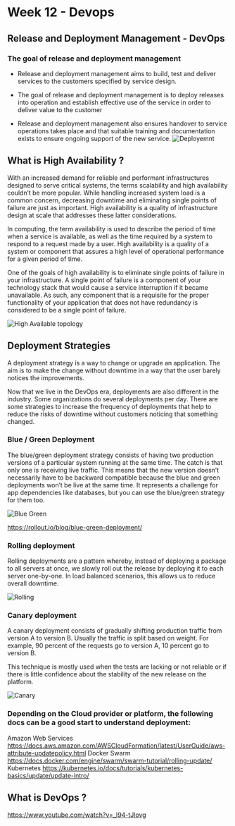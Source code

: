 # Week 12 - Devops

## Release and Deployment Management - DevOps

### The goal of release and deployment management

- Release and deployment management aims to build, test and deliver services to the customers specified by service
design.

- The goal of release and deployment management is to deploy releases into operation and establish effective use of
the service in order to deliver value to the customer

- Release and deployment management also ensures handover to service operations takes place and that suitable
training and documentation exists to ensure ongoing support of the new service.
![Deployemnt](http://www.datacenterjournal.com/wp-content/uploads/2018/04/plutoradevops.jpg  "Deployemnt")


## What is High Availability ? 

With an increased demand for reliable and performant infrastructures designed to serve critical systems, the terms scalability and high availability couldn’t be more popular. While handling increased system load is a common concern, decreasing downtime and eliminating single points of failure are just as important. High availability is a quality of infrastructure design at scale that addresses these latter considerations.

In computing, the term availability is used to describe the period of time when a service is available, as well as the time required by a system to respond to a request made by a user. High availability is a quality of a system or component that assures a high level of operational performance for a given period of time.

One of the goals of high availability is to eliminate single points of failure in your infrastructure. A single point of failure is a component of your technology stack that would cause a service interruption if it became unavailable. As such, any component that is a requisite for the proper functionality of your application that does not have redundancy is considered to be a single point of failure.

![High Available topology](https://assets.digitalocean.com/articles/high_availability/ha-diagram-animated.gif "High Available topology")


## Deployment Strategies 

A deployment strategy is a way to change or upgrade an application. The aim is to make the change without downtime in a way that the user barely notices the improvements.

Now that we live in the DevOps era, deployments are also different in the industry. Some organizations do several deployments per day. There are some strategies to increase the frequency of deployments that help to reduce the risks of downtime without customers noticing that something changed.

### Blue / Green Deployment 

The blue/green deployment strategy consists of having two production versions of a particular system running at the same time. The catch is that only one is receiving live traffic. This means that the new version doesn’t necessarily have to be backward compatible because the blue and green deployments won’t be live at the same time. It represents a challenge for app dependencies like databases, but you can use the blue/green strategy for them too.

![Blue Green](https://storage.googleapis.com/cdn.thenewstack.io/media/2017/11/73a2824d-blue-green.gif "Blue Green")

https://rollout.io/blog/blue-green-deployment/


### Rolling deployment

Rolling deployments are a pattern whereby, instead of deploying a package to all servers at once, we slowly roll out the release by deploying it to each server one-by-one. In load balanced scenarios, this allows us to reduce overall downtime.

![Rolling](https://storage.googleapis.com/cdn.thenewstack.io/media/2017/11/5bddc931-ramped.gif "Rolling")

### Canary deployment 

A canary deployment consists of gradually shifting production traffic from version A to version B. Usually the traffic is split based on weight. For example, 90 percent of the requests go to version A, 10 percent go to version B.

This technique is mostly used when the tests are lacking or not reliable or if there is little confidence about the stability of the new release on the platform.

![Canary](https://storage.googleapis.com/cdn.thenewstack.io/media/2017/11/a6324354-canary.gif "Canary")


### Depending on the Cloud provider or platform, the following docs can be a good start to understand deployment:

Amazon Web Services  https://docs.aws.amazon.com/AWSCloudFormation/latest/UserGuide/aws-attribute-updatepolicy.html 
Docker Swarm https://docs.docker.com/engine/swarm/swarm-tutorial/rolling-update/
Kubernetes https://kubernetes.io/docs/tutorials/kubernetes-basics/update/update-intro/ 


## What is DevOps ?  

https://www.youtube.com/watch?v=_I94-tJlovg 
